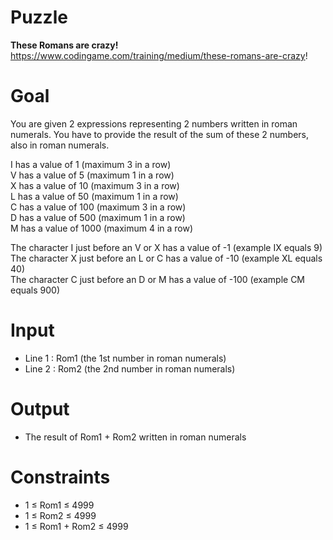 # Puzzle
**These Romans are crazy!** https://www.codingame.com/training/medium/these-romans-are-crazy!

# Goal
You are given 2 expressions representing 2 numbers written in roman numerals. 
You have to provide the result of the sum of these 2 numbers, also in roman numerals. 

I has a value of 1 (maximum 3 in a row)  
V has a value of 5 (maximum 1 in a row)  
X has a value of 10 (maximum 3 in a row)  
L has a value of 50 (maximum 1 in a row)  
C has a value of 100 (maximum 3 in a row)  
D has a value of 500 (maximum 1 in a row)  
M has a value of 1000 (maximum 4 in a row)  

The character I just before an V or X has a value of -1 (example IX equals 9)  
The character X just before an L or C has a value of -10 (example XL equals 40)  
The character C just before an D or M has a value of -100 (example CM equals 900)  

# Input
* Line 1 : Rom1 (the 1st number in roman numerals)
* Line 2 : Rom2 (the 2nd number in roman numerals)

# Output
* The result of Rom1 + Rom2 written in roman numerals

# Constraints
* 1 ≤ Rom1 ≤ 4999
* 1 ≤ Rom2 ≤ 4999
* 1 ≤ Rom1 + Rom2 ≤ 4999
